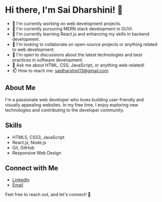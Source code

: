 # Hi there, I'm Sai Dharshini! 👋

- 🔭 I'm currently working on web development projects.
-  🌱 I'm currently pursuring MERN stack development in GUVI.
- 🌱 I'm currently learning React.js and enhancing my skills in backend development.
- 👯 I'm looking to collaborate on open-source projects or anything related to web development.
- 🤔 I'm open to discussions about the latest technologies and best practices in software development.
- 💬 Ask me about HTML, CSS, JavaScript, or anything web-related!
- 📫 How to reach me: [saidharshini13@gmail.com](mailto:saidharshini13@gmail.com)

## About Me
I'm a passionate web developer who loves building user-friendly and visually appealing websites. In my free time, I enjoy exploring new technologies and contributing to the developer community.

## Skills
- HTML5, CSS3, JavaScript
- React.js, Node.js
- Git, GitHub
- Responsive Web Design



## Connect with Me
- [LinkedIn](www.linkedin.com/in/sai-dharshini-s-80814b25a)
- [Email](saidharshini13@gmail.com)


Feel free to reach out, and let's connect! 🚀
